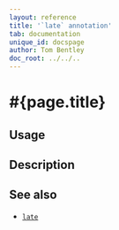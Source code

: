 ```yaml
---
layout: reference
title: '`late` annotation'
tab: documentation
unique_id: docspage
author: Tom Bentley
doc_root: ../../..
---
```


# #{page.title}

## Usage

## Description

## See also

* [`late`](#{site.urls.apidoc_current}/#late)

